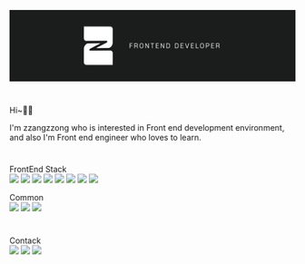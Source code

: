 ![banner](./zzangbanner.jpeg)

#
Hi~👋🏻 

I'm zzangzzong who is interested in Front end development environment, and also I'm Front end engineer who loves to learn.


#

FrontEnd Stack
<br/>
<img src="https://img.shields.io/badge/html5-E34F26?style=for-the-badge&logo=html5&logoColor=white"> <img src="https://img.shields.io/badge/css3-1572B6?style=for-the-badge&logo=css3&logoColor=white"> <img src="https://img.shields.io/badge/javascript-F7DF1E?style=for-the-badge&logo=javascript&logoColor=black"> <img src="https://img.shields.io/badge/typescript-3178C6?style=for-the-badge&logo=typescript&logoColor=white"> <img src="https://img.shields.io/badge/react-61DAFB?style=for-the-badge&logo=react&logoColor=black"> <img src="https://img.shields.io/badge/next.js-000000?style=for-the-badge&logo=next.js&logoColor=white"> <img src="https://img.shields.io/badge/sass-CC6699?style=for-the-badge&logo=sass&logoColor=white"> <img src="https://img.shields.io/badge/styledcomponents-DB7093?style=for-the-badge&logo=styledcomponents&logoColor=white">

Common
<br/>
<img src="https://img.shields.io/badge/github-181717?style=for-the-badge&logo=github&logoColor=white"> <img src="https://img.shields.io/badge/slack-4A154B?style=for-the-badge&logo=slack&logoColor=white"> <img src="https://img.shields.io/badge/notion-000000?style=for-the-badge&logo=notion&logoColor=white">

#

Contack
<br/>
<a href="mailto:zzangzzong92@gmail.com" target="_blank"><img src="https://img.shields.io/badge/mail-EA4335?style=for-the-badge&logo=gmail&logoColor=white"/></a> <a href="https://velog.io/@zzangzzong" target="_blank"><img src="https://img.shields.io/badge/blog-20C997?style=for-the-badge&logo=velog&logoColor=white"/></a> <a href="https://tattered-rule-04a.notion.site/Noah-Jang-b133f7149d914a0da030a2201f703c65" target="_blank"><img src="https://img.shields.io/badge/portfolio-000000?style=for-the-badge&logo=notion&logoColor=white"/></a>
